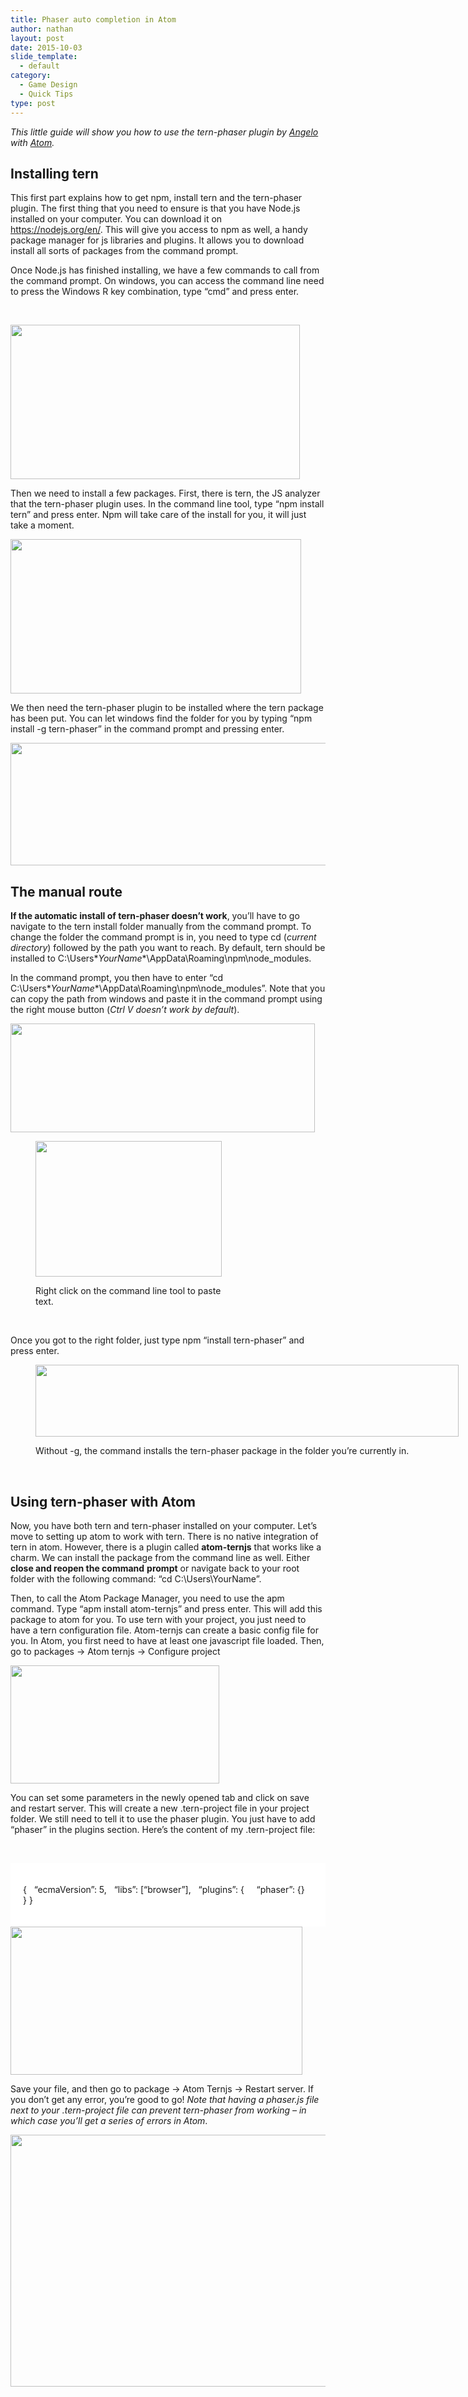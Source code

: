 ```yaml
---
title: Phaser auto completion in Atom
author: nathan
layout: post
date: 2015-10-03
slide_template:
  - default
category:
  - Game Design
  - Quick Tips
type: post
---
```


_This little guide will show you how to use the tern-phaser plugin by [Angelo][1] with [Atom][2]._

## Installing tern

This first part explains how to get npm, install tern and the tern-phaser plugin. The first thing that you need to ensure is that you have Node.js installed on your computer. You can download it on <https://nodejs.org/en/>. This will give you access to npm as well, a handy package manager for js libraries and plugins. It allows you to download install all sorts of packages from the command prompt.

Once Node.js has finished installing, we have a few commands to call from the command prompt. On windows, you can access the command line need to press the Windows R key combination, type &#8220;cmd&#8221; and press enter.

&nbsp;

<img class="alignnone" src="http://i.imgur.com/HVB8KRn.png" alt="" width="463" height="247" />

Then we need to install a few packages. First, there is tern, the JS analyzer that the tern-phaser plugin uses. In the command line tool, type &#8220;npm install tern&#8221; and press enter. Npm will take care of the install for you, it will just take a moment.

<img class="alignnone" src="http://i.imgur.com/H1xIdew.png" alt="" width="465" height="247" />

We then need the tern-phaser plugin to be installed where the tern package has been put. You can let windows find the folder for you by typing &#8220;npm install -g tern-phaser&#8221; in the command prompt and pressing enter.

<img class="alignnone" src="http://i.imgur.com/qqUNi8c.png" alt="" width="657" height="196" />

## The manual route

**If the automatic install of tern-phaser doesn&#8217;t work**, you&#8217;ll have to go navigate to the tern install folder manually from the command prompt. To change the folder the command prompt is in, you need to type cd (_current directory_) followed by the path you want to reach. By default, tern should be installed to C:\Users\**YourName**\AppData\Roaming\npm\node_modules.

In the command prompt, you then have to enter &#8220;cd C:\Users\**YourName**\AppData\Roaming\npm\node_modules&#8221;. Note that you can copy the path from windows and paste it in the command prompt using the right mouse button (_Ctrl V doesn&#8217;t work by default_).

<img class="alignnone" src="http://i.imgur.com/4shbnrB.png" alt="" width="487" height="174" /><figure class="thumbnail wp-caption alignnone" style="width: 298px">

<img src="http://i.imgur.com/rX9oAKb.png" alt="" width="298" height="217" /><figcaption class="caption wp-caption-text">Right click on the command line tool to paste text.</figcaption></figure>

&nbsp;

Once you got to the right folder, just type npm &#8220;install tern-phaser&#8221; and press enter.<figure class="thumbnail wp-caption alignnone" style="width: 677px">

<img src="http://i.imgur.com/zJusEnO.png" alt="" width="677" height="115" /><figcaption class="caption wp-caption-text">Without -g, the command installs the tern-phaser package in the folder you&#8217;re currently in.</figcaption></figure>

&nbsp;

## Using tern-phaser with Atom

Now, you have both tern and tern-phaser installed on your computer. Let&#8217;s move to setting up atom to work with tern. There is no native integration of tern in atom. However, there is a plugin called **atom-ternjs** that works like a charm. We can install the package from the command line as well. Either **close and reopen the command** **prompt** or navigate back to your root folder with the following command: &#8220;cd C:\Users\YourName&#8221;.

Then, to call the Atom Package Manager, you need to use the apm command. Type &#8220;apm install atom-ternjs&#8221; and press enter. This will add this package to atom for you. To use tern with your project, you just need to have a tern configuration file. Atom-ternjs can create a basic config file for you. In Atom, you first need to have at least one javascript file loaded. Then, go to packages -> Atom ternjs -> Configure project

<img class="alignnone" src="http://i.imgur.com/QjFJpud.png" alt="" width="334" height="189" />

You can set some parameters in the newly opened tab and click on save and restart server. This will create a new .tern-project file in your project folder. We still need to tell it to use the phaser plugin. You just have to add &#8220;phaser&#8221; in the plugins section. Here&#8217;s the content of my .tern-project file:

&nbsp;

<div class="kt-simple-box" style="background-color:rgba(255, 255, 255, 1); min-height:1px; padding-top:20px; padding-bottom:20px; padding-left:20px; padding-right:20px; ">
  <p>
    {   &#8220;ecmaVersion&#8221;: 5,   &#8220;libs&#8221;: [&#8220;browser&#8221;],   &#8220;plugins&#8221;: {     &#8220;phaser&#8221;: {}   } }
  </p>
</div>

<img class="alignnone" src="http://i.imgur.com/EC06Yl4.png" alt="" width="467" height="237" />

Save your file, and then go to package -> Atom Ternjs -> Restart server. If you don&#8217;t get any error, you&#8217;re good to go! _Note that having a phaser.js file next to your .tern-project file can prevent tern-phaser from working &#8211; in which case you&#8217;ll get a series of errors in Atom_.

<img class="alignnone" src="http://i.imgur.com/Fd9QqM3.png" alt="" width="844" height="403" />

 [1]: https://github.com/angelozerr
 [2]: http://atom.io
